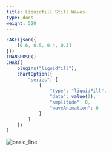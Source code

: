 ```yaml
---
title: Liquidfill Still Waves
type: docs
weight: 520
---
```


```js
FAKE(json({
    [0.6, 0.5, 0.4, 0.3]
}))
TRANSPOSE()
CHART(
    plugins("liquidfill"),
    chartOption({
        "series": [
            {
                "type": "liquidFill",
                "data": value(0),
                "amplitude": 0,
                "waveAnimation": 0
            }
        ]
    })
)
```

![basic_line](../../img/liquidfill_still.jpg)
